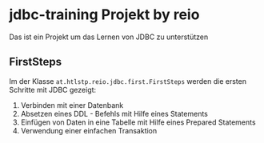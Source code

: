 # jdbc-training Projekt by reio
Das ist ein Projekt um das Lernen von JDBC zu unterstützen

## FirstSteps
Im der Klasse ``at.htlstp.reio.jdbc.first.FirstSteps`` werden die ersten Schritte mit JDBC gezeigt:

1. Verbinden mit einer Datenbank
2. Absetzen eines DDL - Befehls mit Hilfe eines Statements
3. Einfügen von Daten in eine Tabelle mit Hilfe eines Prepared Statements
4. Verwendung einer einfachen Transaktion
